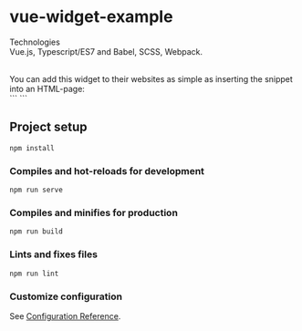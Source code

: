 # vue-widget-example

Technologies </br>
Vue.js, Typescript/ES7 and Babel, SCSS, Webpack.<br>

<br>
You can add this widget to their websites as simple as inserting the snippet into an HTML-page:</br>
```
<weather-widget />
```
<script type="text/javascript" src="{URL to the app}"></script>


## Project setup
```
npm install
```
### Compiles and hot-reloads for development
```
npm run serve
```

### Compiles and minifies for production
```
npm run build
```

### Lints and fixes files
```
npm run lint
```

### Customize configuration
See [Configuration Reference](https://cli.vuejs.org/config/).
